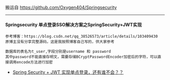 搬运自 https://github.com/Oxygen404/Springsecurity

--- 
#### Springsecurity 单点登录SSO解决方案之SpringSecurity+JWT实现

~~~ 
参考博客：https://blog.csdn.net/qq_38526573/article/details/103409430
原博主没有分享完整源码，这是我按照博客自己写的，供大家参考

数据库的表名为t_user,字段分别是username 和 password
其中password不能直接存明文，需要存储BCryptPasswordEncoder加密后的字符，可以直接调用encode方法进行加密
~~~ 

- [Spring Security + JWT 实现单点登录，还有谁不会？？](https://mp.weixin.qq.com/s/5xt0i7Bwj4-Io-lYDkySug)

